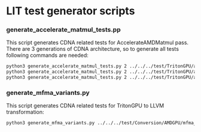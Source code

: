 # LIT test generator scripts

### generate_accelerate_matmul_tests.pp

This script generates CDNA related tests for AccelerateAMDMatmul pass.
There are 3 generations of CDNA architecture, so to generate all tests following commands are needed:

``` bash
python3 generate_accelerate_matmul_tests.py 2 ../../../test/TritonGPU/accelerate-matmul-cdna1.mlir
python3 generate_accelerate_matmul_tests.py 2 ../../../test/TritonGPU/accelerate-matmul-cdna2.mlir
python3 generate_accelerate_matmul_tests.py 2 ../../../test/TritonGPU/accelerate-matmul-cdna3.mlir
```

### generate_mfma_variants.py

This script generates CDNA related tests for TritonGPU to LLVM transformation:

``` bash
python3 generate_mfma_variants.py ../../../test/Conversion/AMDGPU/mfma_variants.mlir
```

